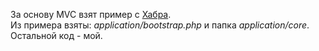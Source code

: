 За основу MVC взят пример с [Хабра](https://habrahabr.ru/post/150267/).  
Из примера взяты: *application/bootstrap.php* и папка *application/core*.  
Остальной код - мой.
